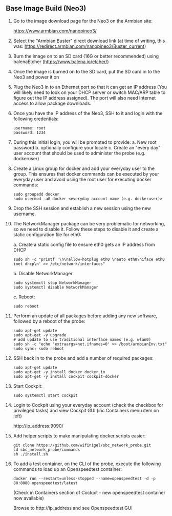 
## Base Image Build (Neo3)

1. Go to the image download page for the Neo3 on the Armbian site:

    https://www.armbian.com/nanopineo3/

2. Select the "Armbian Buster" direct download link (at time of writing, this was: https://redirect.armbian.com/nanopineo3/Buster_current)

3. Burn the image on to an SD card (16G or better recommended) using balenaEtcher (https://www.balena.io/etcher/)

4. Once the image is burned on to the SD card, put the SD card in to the Neo3 and power it on

5. Plug the Neo3 in to an Ethernet port so that it can get an IP address (You will likely need to look on your DHCP server or switch MAC/ARP table to figure out the IP address assigned). The port will also need Internet access to allow package downloads.

6. Once you have the IP address of the Neo3, SSH to it and login with the following credentials:
    ```
    username: root
    password: 1234
    ```

7. During this initial login, you will be prompted to provide:
    a. New root password
    b. optionally configure your locale
    c. Create an "every day" user account that should be used to administer the probe (e.g. dockeruser)

8. Create a Linux group for docker and add your everyday user to the group. This ensures that docker commands can be executed by your everyday user and avoid using the root user for executing docker commands:
    ```
    sudo groupadd docker
    sudo usermod -aG docker <everyday account name (e.g. dockeruser)>
    ```

9. Drop the SSH session and establish a new session using the new username.

10. The NetworkManager package can be very problematic for networking, so we need to disable it. Follow these steps to disable it and create a static configuration file for eth0:

    a. Create a static config file to ensure eth0 gets an IP address from DHCP

    ```
    sudo sh -c "printf '\n\nallow-hotplug eth0 \nauto eth0\niface eth0 inet dhcp\n' >> /etc/network/interfaces"
    ```

    b. Disable NetworkManager
    ```
    sudo systemctl stop NetworkManager
    sudo systemctl disable NetworkManager
    ```

    c. Reboot:

    ```
    sudo reboot
    ```

11. Perform an update of all packages before adding any new software, followed by a reboot of the probe:
    ```
    sudo apt-get update
    sudo apt-get -y upgrade
    # add update to use traditional interface names (e.g. wlan0)
    sudo sh -c "echo 'extraargs=net.ifnames=0' >> /boot/armbianEnv.txt"
    sudo sync; sudo reboot
    ```
12. SSH back in to the probe and add a number of required packages:
    ```
    sudo apt-get update
    sudo apt-get -y install docker docker.io 
    sudo apt-get -y install cockpit cockpit-docker
    ```
13. Start Cockpit:
    ```
    sudo systemctl start cockpit
    ```
14. Login to Cockpit using your everyday account (check the checkbox for privileged tasks) and view Cockpit GUI (inc Containers menu item on left)

    http://ip_address:9090/

15. Add helper scripts to make manipulating docker scripts easier:

    ```
    git clone https://github.com/wifinigel/sbc_network_probe.git
    cd sbc_network_probe/commands
    sh ./install.sh
    ```

16. To add a test container, on the CLI of the probe, execute the following commands to load up an Openspeedtest container:
    ```
    docker run --restart=unless-stopped --name=openspeedtest -d -p 80:8080 openspeedtest/latest
    ```
    (Check in Containers section of Cockpit - new openspeedtest container now available)

    Browse to http://ip_address and see Openspeedtest GUI




